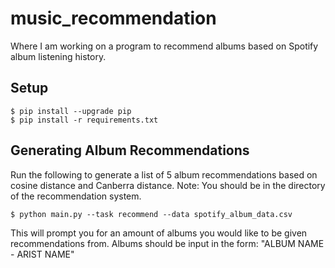 # music_recommendation
Where I am working on a program to recommend albums based on Spotify album listening history.
## Setup

```console
$ pip install --upgrade pip
$ pip install -r requirements.txt
```

## Generating Album Recommendations

Run the following to generate a list of 5 album recommendations based on cosine distance and Canberra distance.
Note: You should be in the directory of the recommendation system.
```console
$ python main.py --task recommend --data spotify_album_data.csv

```
This will prompt you for an amount of albums you would like to be given recommendations from.
Albums should be input in the form: 
"ALBUM NAME - ARIST NAME"
